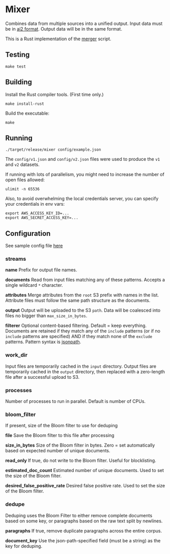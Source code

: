 # Mixer

Combines data from multiple sources into a unified output. Input data must be in [ai2 format](../README.md).
Output data will be in the same format.

This is a Rust implementation of the [merger](../merger) script.

## Testing
```shell
make test
```

## Building

Install the Rust compiler tools. (First time only.)
```
make install-rust
```

Build the executable:
```
make
```

## Running

```
./target/release/mixer config/example.json
```

The `config/v1.json` and `config/v2.json` files were used to produce the `v1` and `v2` datasets.

If running with lots of parallelism, you might need to increase the number of open files allowed:
```shell
ulimit -n 65536
```

Also, to avoid overwhelming the local credentials server, you can specify your credentials in env vars:
```shell
export AWS_ACCESS_KEY_ID=...
export AWS_SECRET_ACCESS_KEY=...
```

## Configuration
See sample config file [here](config/example.json)

### streams

**name**
Prefix for output file names.

**documents**
Read from input files matching any of these patterns. Accepts a single wildcard `*` character.

**attributes**
Merge attributes from the `root` S3 prefix with names in the list.
Attribute files must follow the same path structure as the documents.

**output**
Output will be uploaded to the S3 `path`. Data will be coalesced into files no bigger than `max_size_in_bytes`. 

**filterer**
Optional content-based filtering. Default = keep everything. Documents are retained if they match any of the `include` patterns
(or if no `include` patterns are specified) AND if they match none of the `exclude` patterns. Pattern syntax is [jsonpath](https://support.smartbear.com/alertsite/docs/monitors/api/endpoint/jsonpath.html#filters).

### work_dir
Input files are temporarily cached in the `input` directory. Output files are temporarily cached
in the `output` directory, then replaced with a zero-length file after a successful upload to S3.

### processes
Number of processes to run in parallel. Default is number of CPUs.

### bloom_filter
If present, size of the Bloom filter to use for deduping

**file**
Save the Bloom filter to this file after processing

**size_in_bytes**
Size of the Bloom filter in bytes. Zero = set automatically based on expected number of unique documents.

**read_only**
If true, do not write to the Bloom filter. Useful for blocklisting.

**estimated_doc_count**
Estimated number of unique documents. Used to set the size of the Bloom filter.

**desired_false_positive_rate**
Desired false positive rate. Used to set the size of the Bloom filter.

### dedupe

Deduping uses the Bloom Filter to either remove complete documents based on some key, or paragraphs based on the raw text split by newlines. 

**paragraphs**
If true, remove duplicate paragraphs across the entire corpus.

**document_key**
Use the json-path-specified field (must be a string) as the key for deduping. 


